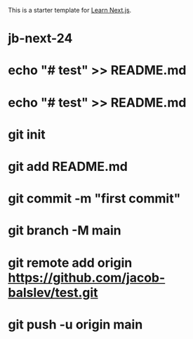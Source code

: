 This is a starter template for [Learn Next.js](https://nextjs.org/learn).
# jb-next-24

# echo "# test" >> README.md
# echo "# test" >> README.md
# git init
# git add README.md
# git commit -m "first commit"
# git branch -M main
# git remote add origin https://github.com/jacob-balslev/test.git
# git push -u origin main
